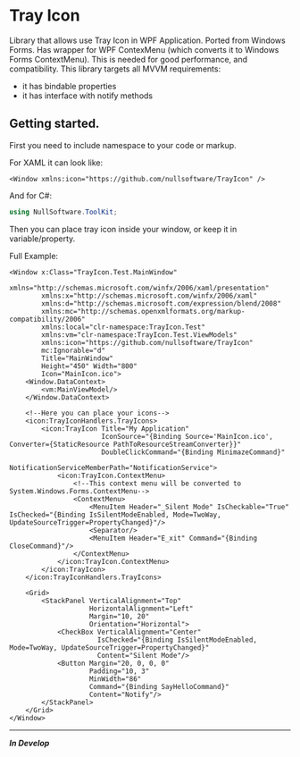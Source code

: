 # Tray Icon
Library that allows use Tray Icon in WPF Application. 
Ported from Windows Forms. Has wrapper for WPF ContexMenu (which converts it to Windows Forms ContextMenu). This is needed for good performance, and compatibility.
This library targets all MVVM requirements:
- it has bindable properties
- it has interface with notify methods

## Getting started.

First you need to include namespace to your code or markup.

For XAML it can look like:
```XAML
<Window xmlns:icon="https://github.com/nullsoftware/TrayIcon" />
```

And for C#:
```C#
using NullSoftware.ToolKit;
```

Then you can place tray icon inside your window, or keep it in variable/property.

Full Example:
```XAML
<Window x:Class="TrayIcon.Test.MainWindow"
        xmlns="http://schemas.microsoft.com/winfx/2006/xaml/presentation"
        xmlns:x="http://schemas.microsoft.com/winfx/2006/xaml"
        xmlns:d="http://schemas.microsoft.com/expression/blend/2008"
        xmlns:mc="http://schemas.openxmlformats.org/markup-compatibility/2006"
        xmlns:local="clr-namespace:TrayIcon.Test"
        xmlns:vm="clr-namespace:TrayIcon.Test.ViewModels"
        xmlns:icon="https://github.com/nullsoftware/TrayIcon"
        mc:Ignorable="d"
        Title="MainWindow" 
        Height="450" Width="800"
        Icon="MainIcon.ico">
    <Window.DataContext>
        <vm:MainViewModel/>
    </Window.DataContext>
    
    <!--Here you can place your icons-->
    <icon:TrayIconHandlers.TrayIcons>
        <icon:TrayIcon Title="My Application" 
                       IconSource="{Binding Source='MainIcon.ico', Converter={StaticResource PathToResourceStreamConverter}}"
                       DoubleClickCommand="{Binding MinimazeCommand}"
                       NotificationServiceMemberPath="NotificationService">
            <icon:TrayIcon.ContextMenu>
                <!--This context menu will be converted to System.Windows.Forms.ContextMenu-->
                <ContextMenu>
                    <MenuItem Header="_Silent Mode" IsCheckable="True" IsChecked="{Binding IsSilentModeEnabled, Mode=TwoWay, UpdateSourceTrigger=PropertyChanged}"/>
                    <Separator/>
                    <MenuItem Header="E_xit" Command="{Binding CloseCommand}"/>
                </ContextMenu>
            </icon:TrayIcon.ContextMenu>
        </icon:TrayIcon>
    </icon:TrayIconHandlers.TrayIcons>

    <Grid>
        <StackPanel VerticalAlignment="Top"
                    HorizontalAlignment="Left"
                    Margin="10, 20"
                    Orientation="Horizontal">
            <CheckBox VerticalAlignment="Center"
                      IsChecked="{Binding IsSilentModeEnabled, Mode=TwoWay, UpdateSourceTrigger=PropertyChanged}"
                      Content="Silent Mode"/>
            <Button Margin="20, 0, 0, 0"
                    Padding="10, 3"
                    MinWidth="86"
                    Command="{Binding SayHelloCommand}"
                    Content="Notify"/>
        </StackPanel>
    </Grid>
</Window>
```
-----------------------------

***In Develop***
